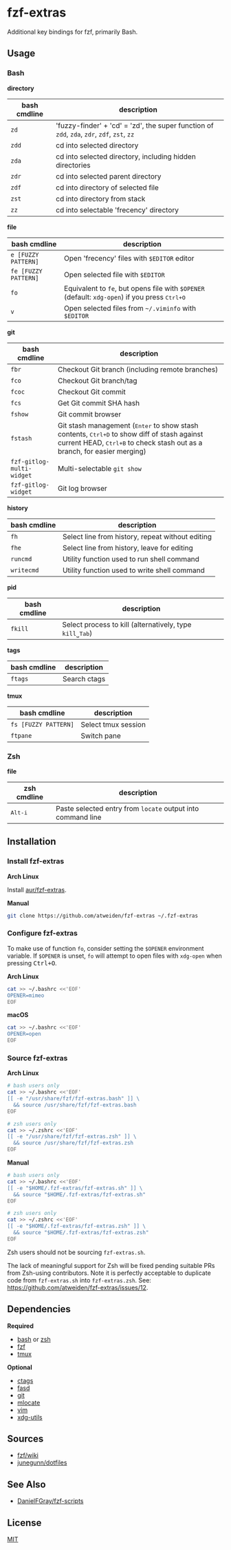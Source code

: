 # fzf-extras

Additional key bindings for fzf, primarily Bash.

## Usage

### Bash

**directory**

bash cmdline              | description
---                       | ---
`zd`                      | 'fuzzy-finder' + 'cd' = 'zd', the super function of `zdd`, `zda`, `zdr`, `zdf`, `zst`, `zz`
`zdd`                     | cd into selected directory
`zda`                     | cd into selected directory, including hidden directories
`zdr`                     | cd into selected parent directory
`zdf`                     | cd into directory of selected file
`zst`                     | cd into directory from stack
`zz`                      | cd into selectable 'frecency' directory

**file**

bash cmdline              | description
---                       | ---
`e [FUZZY PATTERN]`       | Open 'frecency' files with `$EDITOR` editor
`fe [FUZZY PATTERN]`      | Open selected file with `$EDITOR`
`fo`                      | Equivalent to `fe`, but opens file with `$OPENER` (default: `xdg-open`) if you press <kbd>Ctrl+O</kbd>
`v`                       | Open selected files from `~/.viminfo` with `$EDITOR`

**git**

bash cmdline              | description
---                       | ---
`fbr`                     | Checkout Git branch (including remote branches)
`fco`                     | Checkout Git branch/tag
`fcoc`                    | Checkout Git commit
`fcs`                     | Get Git commit SHA hash
`fshow`                   | Git commit browser
`fstash`                  | Git stash management (<kbd>Enter</kbd> to show stash contents, <kbd>Ctrl+D</kbd> to show diff of stash against current HEAD, <kbd>Ctrl+B</kbd> to check stash out as a branch, for easier merging)
`fzf-gitlog-multi-widget` | Multi-selectable `git show`
`fzf-gitlog-widget`       | Git log browser

**history**

bash cmdline              | description
---                       | ---
`fh`                      | Select line from history, repeat without editing
`fhe`                     | Select line from history, leave for editing
`runcmd`                  | Utility function used to run shell command
`writecmd`                | Utility function used to write shell command

**pid**

bash cmdline              | description
---                       | ---
`fkill`                   | Select process to kill (alternatively, type `kill`˽<kbd>Tab</kbd>)

**tags**

bash cmdline              | description
---                       | ---
`ftags`                   | Search ctags

**tmux**

bash cmdline              | description
---                       | ---
`fs [FUZZY PATTERN]`      | Select tmux session
`ftpane`                  | Switch pane

### Zsh

**file**

zsh cmdline               | description
---                       | ---
<kbd>Alt-i</kbd>          | Paste selected entry from `locate` output into command line

## Installation

### Install fzf-extras

**Arch Linux**

Install [aur/fzf-extras](https://aur.archlinux.org/packages/fzf-extras).

**Manual**

```sh
git clone https://github.com/atweiden/fzf-extras ~/.fzf-extras
```

### Configure fzf-extras

To make use of function `fo`, consider setting the `$OPENER` environment
variable. If `$OPENER` is unset, `fo` will attempt to open files with
`xdg-open` when pressing <kbd>Ctrl+O</kbd>.

**Arch Linux**

```sh
cat >> ~/.bashrc <<'EOF'
OPENER=mimeo
EOF
```

**macOS**

```sh
cat >> ~/.bashrc <<'EOF'
OPENER=open
EOF
```

### Source fzf-extras

**Arch Linux**

```sh
# bash users only
cat >> ~/.bashrc <<'EOF'
[[ -e "/usr/share/fzf/fzf-extras.bash" ]] \
  && source /usr/share/fzf/fzf-extras.bash
EOF

# zsh users only
cat >> ~/.zshrc <<'EOF'
[[ -e "/usr/share/fzf/fzf-extras.zsh" ]] \
  && source /usr/share/fzf/fzf-extras.zsh
EOF
```

**Manual**

```sh
# bash users only
cat >> ~/.bashrc <<'EOF'
[[ -e "$HOME/.fzf-extras/fzf-extras.sh" ]] \
  && source "$HOME/.fzf-extras/fzf-extras.sh"
EOF

# zsh users only
cat >> ~/.zshrc <<'EOF'
[[ -e "$HOME/.fzf-extras/fzf-extras.zsh" ]] \
  && source "$HOME/.fzf-extras/fzf-extras.zsh"
EOF
```

Zsh users should not be sourcing `fzf-extras.sh`.

The lack of meaningful support for Zsh will be fixed pending suitable
PRs from Zsh-using contributors. Note it is perfectly acceptable
to duplicate code from `fzf-extras.sh` into `fzf-extras.zsh`. See:
https://github.com/atweiden/fzf-extras/issues/12.

## Dependencies

**Required**

- [bash](https://www.gnu.org/software/bash/) or [zsh](https://www.zsh.org/)
- [fzf](https://github.com/junegunn/fzf)
- [tmux](https://github.com/tmux/tmux)

**Optional**

- [ctags](https://github.com/universal-ctags/ctags)
- [fasd](https://github.com/clvv/fasd)
- [git](https://git-scm.com/)
- [mlocate](https://pagure.io/mlocate)
- [vim](https://www.vim.org/)
- [xdg-utils](https://www.freedesktop.org/wiki/Software/xdg-utils/)

## Sources

- [fzf/wiki](https://github.com/junegunn/fzf/wiki)
- [junegunn/dotfiles](https://github.com/junegunn/dotfiles)

## See Also

- [DanielFGray/fzf-scripts](https://github.com/DanielFGray/fzf-scripts)

## License

[MIT](LICENSE)
